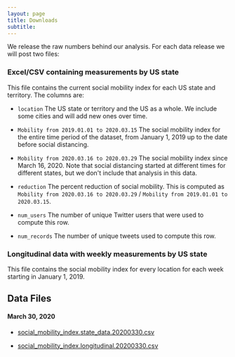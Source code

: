 ```yaml
---
layout: page
title: Downloads
subtitle: 
---
```

We release the raw numbers behind our analysis. For each data release we will post two files:

### Excel/CSV containing measurements by US state

This file contains the current social mobility index for each US state and territory. The columns are:

- `location` The US state or territory and the US as a whole. We include some cities and will add new ones over time.

- `Mobility from 2019.01.01 to 2020.03.15`	The social mobility index for the entire time period of the dataset, from January 1, 2019 up to the date before social distancing.

- `Mobility from 2020.03.16 to 2020.03.29` The social mobility index since March 16, 2020. Note that social distancing started at different times for different states, but we don't include that analysis in this data.

- `reduction` The percent reduction of social mobility. This is computed as `Mobility from 2020.03.16 to 2020.03.29` / `Mobility from 2019.01.01 to 2020.03.15`. 

- `num_users` The number of unique Twitter users that were used to compute this row.

- `num_records` The number of unique tweets used to compute this row.

### Longitudinal data with weekly measurements by US state
This file contains the social mobility index for every location for each week starting in January 1, 2019.


## Data Files
#### March 30, 2020

- [social_mobility_index.state_data.20200330.csv](data/social_mobility_index.state_data.20200330.csv)

- [social_mobility_index.longitudinal.20200330.csv](data/social_mobility_index.longitudinal.20200330.csv)
